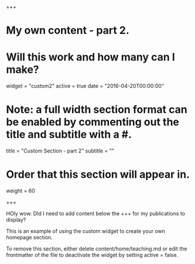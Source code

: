 

+++

# My own content - part 2.
# Will this work and how many can I make?

widget = "custom2" active = true date = "2016-04-20T00:00:00"
# Note: a full width section format can be enabled by commenting out the title and subtitle with a #.

title = "Custom Section - part 2" subtitle = ""
# Order that this section will appear in.

weight = 60

+++

HOly wow. DId I need to add content below the +++ for my publications to display?

This is an example of using the custom widget to create your own homepage section.

To remove this section, either delete content/home/teaching.md or edit the frontmatter of the file to deactivate the widget by setting active = false.
